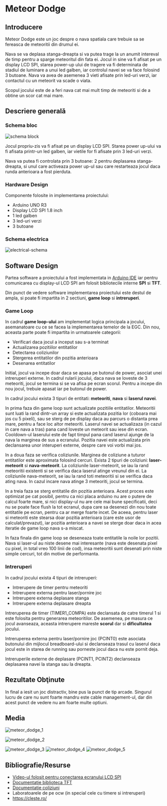 # Meteor Dodge

## Introducere ##

Meteor Dodge este un joc despre o nava spatiala care trebuie sa se fereasca de meteoritii din drumul ei. 

Nava se va deplasa stanga-dreapta si va putea trage la un anumit intereval de timp pentru a sparge meteoritul din fata ei. Jocul in sine va fi afisat pe un display LCD SPI, starea power-up ului de tragere va fi determinata de stadiul de luminare a unui led galben, iar controlul navei se va face folosind 3 butoane. Nava va avea de asemenea 3 vieti afisate prin led-uri verzi, iar contactul cu un meteorit va scade o viata. 

Scopul jocului este de a feri nava cat mai mult timp de meteoriti si de a obtine un scor cat mai mare.

## Descriere generală

### Schema bloc

![schema block](media/meteor_dodce_schema_bloc_2.drawio.png)

Jocul propriu-zis va fi afisat pe un display LCD SPI. Starea power up-ului va fi afisata printr-un led galben, iar vietile for fi afisate prin 3 led-uri verzi.

Nava va putea fi controlata prin 3 butoane: 2 pentru deplasarea stanga-dreapta, si unul care activeaza power up-ul sau care restarteaza jocul daca runda anterioara a fost pierduta.


### Hardware Design

Componente folosite in implementarea proiectului:
  * Arduino UNO R3
  * Display LCD SPI 1.8 inch
  * 1 led galben
  * 3 led-uri verzi
  * 3 butoane

### Schema electrica

![electrical-schema](media/meteor_dodge_electrical_schema.png)

## Software Design

Partea software a proiectului a fost implementata in [Arduino IDE](https://www.arduino.cc/en/software) iar pentru comunicarea cu display-ul 
LCD SPI am folosit bibliotecile interne **SPI** si **TFT**.

Din punct de vedere software implementarea proiectului este destul de ampla, si poate fi impartita in 2 sectiuni, **game loop** si **intreruperi**.

### Game Loop

In cadrul **game loop-ului** am implementat logica principala a jocului, asemanatoare cu ce se facea la implementarea temelor de la EGC. Din nou,
aceasta parte poate fi impartita in urmatoarele categorii:
  * Verificari daca jocul a inceput sau s-a terminat
  * Actualizarea pozitiilor entitatilor
  * Detectarea coliziunilor
  * Stergerea entitatilor din pozitia anterioara
  * Desenarea entitatilor

Initial, jocul va incepe doar daca se apasa pe butonul de power, asociat unei intreruperi externe. In cadrul rularii jocului, daca nava se 
loveste de 3 meteoriti, jocul se termina si se va afisa pe ecran scorul. Pentru a incepe din nou jocul, trebuie apasat iar pe butonul de power.

In cadrul jocului exista 3 tipuri de entitati: **meteoriti**, **nava** si **laserul navei**.

In prima faza din game loop sunt actualizate pozitiile entitatilor. Meteoritii sunt luati la rand dintr-un array si este actualizata pozitia lor (coboara mai jos cu 5 pixeli), sau se sterg de pe display daca au parcurs o distanta prea mare, pentru a face loc altor meteoriti. Laserul navei se actualizaza (in cazul in care nava a tras) pana cand loveste un meteorit sau iese din ecran. Cooldown-ul laserului este de fapt timpul pana cand laserul ajunge de la nava la marginea de sus a ecranului. Pozitia navei este actualizata prin declansarea unor interuperi externe, despre care voi vorbi mai jos.

In a doua faza se verifica coliziunile. Marginea de coliziune a tuturor entitatilor este aproximata folosind cercuri. 
Exista 2 tipuri de coliziuni: **laser-meteorit** si **nava-meteorit**. La coliziunile laser-meteorit, se iau la rand meteoritii existenti si se verifica daca laserul atinge vreunul din ei. La coliziunile nava-meteorit, se iau la rand toti meteoritii si se verifica daca ating nava. In cazul incare nava atinge 3 meteoriti, jocul se termina. 

In a treia faza se sterg entitatile din pozitia anterioara. Acest proces este optimizat pe cat posibil, pentru ca nici placa arduino nu are o putere de calcul foarte mare, si nici display-ul nu are cele mai bune specificatii, deci nu se poate face flush la tot ecranul, dupa care sa desenezi din nou toate entitatile pe ecran, pentru ca ar merge foarte incet. De aceea, pentru laser si meteoriti este stearsa doar pozitia anterioara (care este usor de calculat/prevazut), iar pozitia anterioara a navei se sterge doar daca in acea iteratie de game loop nava s-a miscat.

In faza finala din game loop se deseneaza toate entitatile la noile lor pozitii. Nava si laser-ul au niste desene mai interesante (nava este desenata pixel cu pixel, in total vreo 100 linii de cod), insa meteoritii sunt desenati prin niste simple cercuri, tot din motive de performanta.

### Intreruperi

In cadrul jocului exista 4 tipuri de intreruperi:
  * Intrerupere de timer pentru meteoriti
  * Intrerupere externa pentru laser/pornire joc
  * Intrerupere externa deplasare stanga
  * Intrerupere externa deplasare dreapta

Intreruperea de timer (TIMER1_COMPA) este declansata de catre timerul 1 si este folosita pentru generarea meteoritilor. De asemenea, pe masura ce jocul avanseaza, aceasta intrerupere mareste **scorul** dar si **dificultatea** jocului.

Intreruperea externa pentru laser/pornire joc (PCINT0) este asociata butonului din mijlocul breadboard-ului si declanseaza trasul cu laserul daca jocul este in starea de running sau porneste jocul daca nu este pornit deja.

Intreruperile externe de deplasare (PCINT1, PCINT2) declanseaza deplasarea navei la stanga sau la dreapta.

## Rezultate Obţinute

In final a iesit un joc distractiv, bine pus la punct de tip arcade. Singurul lucru de care nu sunt foarte mandru este cable management-ul, dar
din acest punct de vedere nu am foarte multe optiuni.

## Media

![meteor_dodge_1](/media/meteor_dodge_2.jpeg)

![meteor_dodge_2](/media/meteor_dodge_1.jpeg)

![meteor_dodge_3](/media/meteor_dodge_5.jpeg)
![meteor_dodge_4](/media/meteor_dodge_4.jpeg)
![meteor_dodge_5](/media/meteor_dodge_3.jpeg)

## Bibliografie/Resurse

  * [Video-ul folosit pentru conectarea ecranului LCD SPI](https://www.youtube.com/watch?v=72SrQuVU3Ww)
  * [Documentatie biblioteca TFT](https://www.arduino.cc/reference/en/libraries/tft/)
  * [Documentatie coliziuni](https://developer.mozilla.org/en-US/docs/Games/Techniques/2D_collision_detection)
  * Laboratoarele de pe ocw (in special cele cu timere si intreruperi)
  * https://cleste.ro/